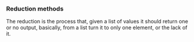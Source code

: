 ### Reduction methods


The reduction is the process that, given a list of values it should return one or no output, basically, from a list turn it to only one element, or the lack of it.